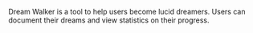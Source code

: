 Dream Walker is a tool to help users become lucid dreamers. Users can document their dreams and view statistics on their progress.